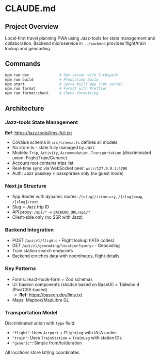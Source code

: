 # CLAUDE.md

## Project Overview

Local-first travel planning PWA using Jazz-tools for state management and collaboration. Backend microservice in `../backend` provides flight/train lookup and geocoding.

## Commands

```bash
npm run dev              # Dev server with Turbopack
npm run build            # Production build
npm start                # Serve built app (npx serve)
npm run format           # Format with Prettier
npm run format:check     # Check formatting
```

## Architecture

### Jazz-tools State Management

**Ref**: https://jazz.tools/llms-full.txt

- CoValue schema in `src/schema.ts` defines all models
- No store.ts - state fully managed by Jazz
- Models: `Trip`, `Activity`, `Accommodation`, `Transportation` (discriminated union: Flight/Train/Generic)
- Account root contains trips list
- Real-time sync via WebSocket peer: `ws://127.0.0.1:4200`
- Auth: Jazz passkey + passphrase only (no guest mode)

### Next.js Structure

- App Router with dynamic routes: `/[slug]/itinerary`, `/[slug]/map`, `/[slug]/cost`
- Slug = Jazz trip ID
- API proxy: `/api/*` → `BACKEND_URL/api/*`
- Client-side only (no SSR with Jazz)

### Backend Integration

- POST `/api/v1/flights` - Flight lookup (IATA codes)
- GET `/api/v1/geocoding/location?query=` - Geocoding
- Train station search endpoints
- Backend enriches data with coordinates, flight details

### Key Patterns

- Forms: react-hook-form + Zod schemas
- UI: basecn components (shadcn based on BaseUI) + Tailwind 4 (PostCSS-based)
  - **Ref**: https://basecn.dev/llms.txt
- Maps: Mapbox/MapLibre GL

### Transportation Model

Discriminated union with `type` field:

- `"flight"`: Uses `Airport` + `FlightLeg` with IATA codes
- `"train"`: Uses `TrainStation` + `TrainLeg` with station IDs
- `"generic"`: Simple from/to/duration

All locations store lat/lng coordinates.
